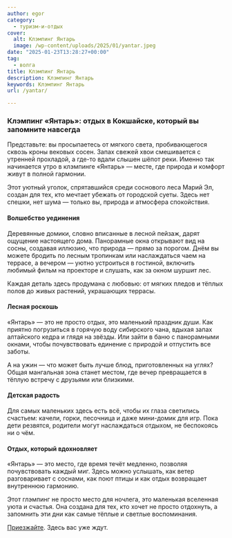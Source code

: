 ```yaml
---
author: egor
category:
  - туризм-и-отдых
cover:
  alt: Клэмпинг Янтарь
  image: /wp-content/uploads/2025/01/yantar.jpeg
date: "2025-01-23T13:28:27+00:00"
tag:
  - волга
title: Клэмпинг Янтарь
description: Клэмпинг Янтарь
keywords: Клэмпинг Янтарь
url: /yantar/

---
```

### Клэмпинг «Янтарь»: отдых в Кокшайске, который вы запомните навсегда

Представьте: вы просыпаетесь от мягкого света, пробивающегося сквозь кроны вековых сосен. Запах свежей хвои смешивается с утренней прохладой, а где-то вдали слышен шёпот реки. Именно так начинается утро в клэмпинге «Янтарь» — месте, где природа и комфорт живут в полной гармонии.

Этот уютный уголок, спрятавшийся среди соснового леса Марий Эл, создан для тех, кто мечтает убежать от городской суеты. Здесь нет спешки, нет шума — только вы, природа и атмосфера спокойствия.

#### Волшебство уединения

Деревянные домики, словно вписанные в лесной пейзаж, дарят ощущение настоящего дома. Панорамные окна открывают вид на сосны, создавая иллюзию, что природа — прямо за порогом. Днём вы можете бродить по лесным тропинкам или наслаждаться чаем на террасе, а вечером — уютно устроиться в гостиной, включить любимый фильм на проекторе и слушать, как за окном шуршит лес.

Каждая деталь здесь продумана с любовью: от мягких пледов и тёплых полов до живых растений, украшающих террасы.

#### Лесная роскошь

«Янтарь» — это не просто отдых, это маленький праздник души. Как приятно погрузиться в горячую воду сибирского чана, вдыхая запах алтайского кедра и глядя на звёзды. Или зайти в баню с панорамными окнами, чтобы почувствовать единение с природой и отпустить все заботы.

А на ужин — что может быть лучше блюд, приготовленных на углях? Общая мангальная зона станет местом, где вечер превращается в тёплую встречу с друзьями или близкими.

#### Детская радость

Для самых маленьких здесь есть всё, чтобы их глаза светились счастьем: качели, горки, песочница и даже мини-домик для игр. Пока дети резвятся, родители могут наслаждаться отдыхом, не беспокоясь ни о чём.

#### Отдых, который вдохновляет

«Янтарь» — это место, где время течёт медленно, позволяя почувствовать каждый миг. Здесь можно услышать, как ветер разговаривает с соснами, как поют птицы и как отдых возвращает внутреннюю гармонию.

Этот глэмпинг не просто место для ночлега, это маленькая вселенная уюта и счастья. Она создана для тех, кто хочет не просто отдохнуть, а запомнить эти дни как самые тёплые и светлые воспоминания.

[Приезжайте](https://yantarglamp.tb.ru/yantarglamp). Здесь вас уже ждут.
